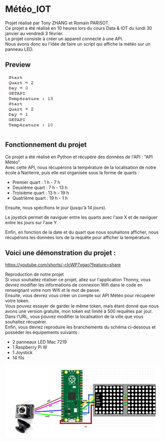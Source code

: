 # Météo_IOT
Projet réalisé par Tony ZHANG et Romain PARISOT.\
Ce projet a été réalisé en 10 heures lors du cours Data & IOT du lundi 30 janvier au vendredi 3 février.\
Le projet consiste à créer un appareil connecté à une API.\
Nous avons donc eu l'idée de faire un script qui affiche la météo sur un panneau LED.

<h2>Preview</h2>
<img src="Assets/Exemple.png">

## Fonctionnement du projet
Ce projet a été réalisé en Python et récupère des données de l'API : "API Météo".\
Avec cette API, nous récupérons la température de la localisation de notre école à Nanterre, puis elle est organisée sous la forme de quarts :

- Premier quart : 1 h - 7 h
- Deuxième quart : 7 h - 13 h
- Troisième quart : 13 h - 19 h
- Quatrième quart : 19 h - 1 h 

Ensuite, nous spécifions le jour (jusqu'à 14 jours).

Le joystick permet de naviguer entre les quarts avec l'axe X et de naviguer entre les jours sur l'axe Y. 

Enfin, en fonction de la date et du quart que nous souhaitons afficher, nous récupérons les données lors de la requête pour afficher la température.

## Voici une démonstration du projet :

https://youtube.com/shorts/-cIcWP7xgao?feature=share

Reproduction de notre projet \
Si vous souhaitez réaliser ce projet, allez sur l'application Thonny, vous devrez modifier les informations de connexion Wifi dans le code en renseignant votre nom Wifi et le mot de passe.\
Ensuite, vous devrez vous créer un compte sur API Météo pour récupérer votre token.\
Vous pouvez essayer de garder le même token, mais étant donné que nous avons une version gratuite, mon token est limité à 500 requêtes par jour.\
Dans l'URL, vous pouvez modifier la localisation de la ville que vous souhaitez récupérer.\
Enfin, vous devrez reproduire les branchements du schéma ci-dessous et posséder les équipements suivants :

- 2 panneaux LED Mac 7219
- 1 Raspberry Pi W
- 1 Joystick
- 14 fils

<img src="Assets/Schéma.png">


